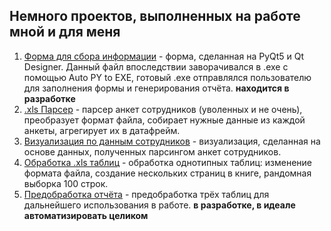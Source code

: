 ## Немного проектов, выполненных на работе мной и для меня
1. [Форма для сбора информации](https://github.com/kokocuk212/Work-Projects/blob/main/FORMA_ALMOST_DONE%20(nope).ipynb) - форма, сделанная на PyQt5 и Qt Designer. Данный файл впоследствии заворачивался в .exe с помощью Auto PY to EXE, готовый .exe отправлялся пользователю для заполнения формы и генерирования отчёта. **находится в разработке**
2. [.xls Парсер](https://github.com/kokocuk212/Work-Projects/blob/main/HR_analysis.ipynb) - парсер анкет сотрудников (уволенных и не очень), преобразует формат файла, собирает нужные данные из каждой анкеты, агрегирует их в датафрейм.
3. [Визуализация по данным сотрудников](https://github.com/kokocuk212/Work-Projects/blob/main/HR_EDA.ipynb) - визуализация, сделанная на основе данных, полученных парсингом анкет сотрудников.
5. [Обработка .xls таблиц](https://github.com/kokocuk212/Work-Projects/blob/main/TPP.ipynb) - обработка однотипных таблиц: изменение формата файла, создание нескольких страниц в книге, рандомная выборка 100 строк.
6. [Предобработка отчёта](https://github.com/kokocuk212/Work-Projects/blob/main/thursday.ipynb) - предобработка трёх таблиц для дальнейшего использования в работе. **в разработке, в идеале автоматизировать целиком**
